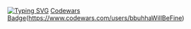 [![Typing SVG](https://readme-typing-svg.herokuapp.com?color=%2336BCF7&lines=Im+learning+Java)](https://git.io/typing-svg)
[Codewars Badge](https://www.codewars.com/users/bbuhhaWillBeFine/badges/large)(https://www.codewars.com/users/bbuhhaWillBeFine)
